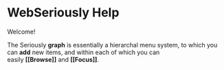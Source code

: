 # WebSeriously Help

Welcome!

The Seriously **graph** is essentially a hierarchal menu system, to which you can **add** new items, and within each of which you can easily **[[Browse]]** and **[[Focus]]**.